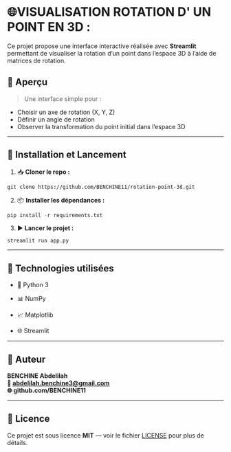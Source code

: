 # 🌐VISUALISATION ROTATION D' UN POINT EN 3D :
Ce projet propose une interface interactive réalisée avec **Streamlit** permettant de visualiser la rotation d’un point dans l’espace 3D à l’aide de matrices de rotation.

## 📸 Aperçu

> Une interface simple pour :
- Choisir un axe de rotation (X, Y, Z)
- Définir un angle de rotation
- Observer la transformation du point initial dans l’espace 3D

---

## 🚀 Installation et Lancement

1. 📥 **Cloner le repo :**
```git
git clone https://github.com/BENCHINE11/rotation-point-3d.git
```

2. 📦 **Installer les dépendances :**
```python
pip install -r requirements.txt
```

3. ▶️ **Lancer le projet :**
```streamlit
streamlit run app.py
```

---

## 🧪 Technologies utilisées
- 🐍 Python 3

- 📊 NumPy

- 📈 Matplotlib

- 🌐 Streamlit

---

## 👤 Auteur
**BENCHINE Abdelilah** <br>
**📧 abdelilah.benchine3@gmail.com** <br>
**🌐 github.com/BENCHINE11**

---

## 📄 Licence

Ce projet est sous licence **MIT** — voir le fichier [LICENSE](./LICENSE) pour plus de détails.